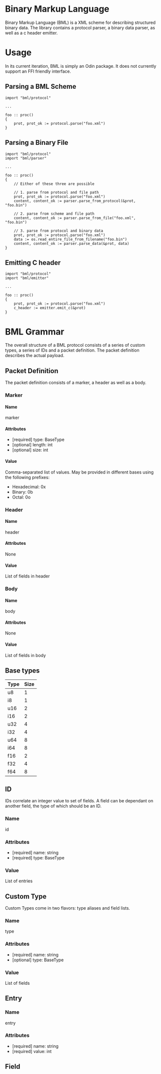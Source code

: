 # Binary Markup Language
Binary Markup Language (BML) is a XML scheme for describing structured binary data. The library contains a protocol parser, a binary data parser, as well as a c header emitter.

# Usage
In its current iteration, BML is simply an Odin package. It does not currently support an FFI friendly interface.

## Parsing a BML Scheme
```
import "bml/protocol"

...

foo :: proc() 
{
    prot, prot_ok := protocol.parse("foo.xml")
}
```

## Parsing a Binary File
```
import "bml/protocol"
import "bml/parser"

...

foo :: proc()
{
    // Either of these three are possible

    // 1. parse from protocol and file path
    prot, prot_ok := protocol.parse("foo.xml")
    content, content_ok := parser.parse_from_protocol(&prot, "foo.bin")

    // 2. parse from scheme and file path
    content, content_ok := parser.parse_from_file("foo.xml", "foo.bin")

    // 3. parse from protocol and binary data
    prot, prot_ok := protocol.parse("foo.xml")
    data := os.read_entire_file_from_filename("foo.bin")
    content, content_ok := parser.parse_data(&prot, data)
}
```

## Emitting C header
```
import "bml/protocol"
import "bml/emitter"

...

foo :: proc()
{
    prot, prot_ok := protocol.parse("foo.xml")
    c_header := emitter.emit_c(&prot)
}
```

# BML Grammar
The overall structure of a BML protocol consists of a series of custom types, a series of IDs and a packet definition. The packet definition describes the actual payload.

## Packet Definition
The packet definition consists of a marker, a header as well as a body.

### Marker
#### Name
marker
#### Attributes
- [required] type: BaseType
- [optional] length: int
- [optional] size: int
#### Value
Comma-separated list of values. May be provided in different bases using the following prefixes:
- Hexadecimal: 0x
- Binary: 0b
- Octal: 0o

### Header
#### Name
header
#### Attributes
None
#### Value
List of fields in header

### Body
#### Name
body
#### Attributes
None
#### Value
List of fields in body


## Base types
| Type  | Size  |
|  ---  |  ---  |
| u8    | 1     |
| i8    | 1     |
| u16   | 2     |
| i16   | 2     |
| u32   | 4     |
| i32   | 4     |
| u64   | 8     |
| i64   | 8     |
| f16   | 2     |
| f32   | 4     |
| f64   | 8     |


## ID
IDs correlate an integer value to set of fields. A field can be dependant on another field, the type of which should be an ID.
### Name
id
### Attributes
- [required] name: string
- [required] type: BaseType
### Value
List of entries

## Custom Type
Custom Types come in two flavors: type aliases and field lists.
### Name
type
### Attributes
- [required] name: string
- [optional] type: BaseType
### Value
List of fields

## Entry
### Name
entry
### Attributes
- [required] name: string
- [required] value: int

## Field
